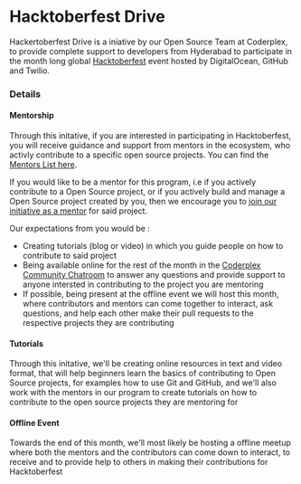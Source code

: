 # Hacktoberfest Drive

Hackertoberfest Drive is a iniative by our Open Source Team at Coderplex, to provide complete
support to developers from Hyderabad to participate in the month long global [Hacktoberfest](https://hacktoberfest.digitalocean.com/) 
event hosted by DigitalOcean, GitHub and Twilio. 

### Details 
#### Mentorship
Through this initative, if you are interested in participating in Hacktoberfest, you will receive guidance and support from mentors in 
the ecosystem, who activly contribute to a specific open source projects. You can find the [Mentors List here](https://coderplex.github.io/open-source/mentors-list).

If you would like to be a mentor for this program, i.e if you actively contribute to a Open Source project, or if you actively build and manage a Open Source project created by you, then we encourage you to [join our initiative as a mentor](https://docs.google.com/forms/d/e/1FAIpQLScakIkciRTeG5S8Nd5WvKFQTeuFo3SbO5dBjNYL6sTiFSh_IA/viewform) for said project. 

Our expectations from you would be : 
- Creating tutorials (blog or video) in which you guide people on how to contribute to said project
- Being available online for the rest of the month in the [Coderplex Community Chatroom](https://chat.coderplex.org) to answer any 
questions and provide support to anyone intersted in contributing to the project you are mentoring 
- If possible, being present at the offline event we will host this month, where contributors and mentors can come together to interact, 
ask questions, and help each other make their pull requests to the respective projects they are contributing

#### Tutorials 
Through this initative, we'll be creating online resources in text and video format, that will help beginners learn the basics of 
contributing to Open Source projects, for examples how to use Git and GitHub, and we'll also work with the mentors in our program 
to create tutorials on how to contribute to the open source projects they are mentoring for

#### Offline Event 
Towards the end of this month, we'll most likely be hosting a offline meetup where both the mentors and the contributors can come down to 
interact, to receive and to provide help to others in making their contributions for Hacktoberfest
